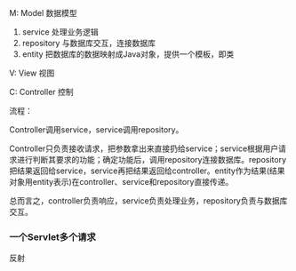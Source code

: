 M:	Model		数据模型

1. service	处理业务逻辑
2. repository   与数据库交互，连接数据库
3. entity    把数据库的数据映射成Java对象，提供一个模板，即类

V:	View			视图

C:	Controller	控制



流程：

Controller调用service，service调用repository。

Controller只负责接收请求，把参数拿出来直接扔给service；service根据用户请求进行判断其要求的功能；确定功能后，调用repository连接数据库。repository把结果返回给service，service再把结果返回给controller。entity作为结果(结果对象用entity表示)在controller、service和repository直接传递。

总而言之，controller负责响应，service负责处理业务，repository负责与数据库交互。



### 一个Servlet多个请求

反射

